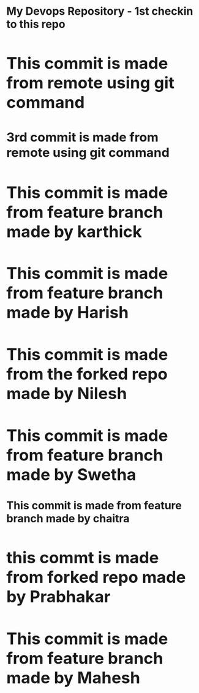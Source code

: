 <h1> My Devops Repository - 1st checkin to this repo<h/1>
<h2> This commit is made from remote using git command</h2>
<h3> 3rd commit is made from remote using git command</h3>
<h2> This commit is made from feature branch made by karthick </h2>
<h2> This commit is made from feature branch made by Harish</h2>
<h2> This commit is made from the forked repo made by Nilesh</h2>
<h2> This commit is made from feature branch made by Swetha</h2>
<h4> This commit is made from feature branch made by chaitra</h4>
<h2> this commt is made from forked repo made by Prabhakar</h2>
<h2> This commit is made from feature branch made by Mahesh</h2>